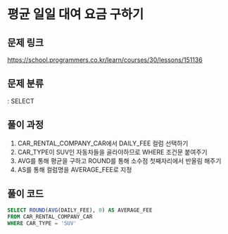 # 평균 일일 대여 요금 구하기

## 문제 링크

https://school.programmers.co.kr/learn/courses/30/lessons/151136

## 문제 분류

: SELECT

## 풀이 과정

1. CAR_RENTAL_COMPANY_CAR에서 DAILY_FEE 컬럼 선택하기
2. CAR_TYPE이 SUV인 자동차들을 골라야하므로 WHERE 조건문 붙여주기
3. AVG를 통해 평균을 구하고 ROUND를 통해 소수점 첫째자리에서 반올림 해주기
4. AS를 통해 컬럼명을 AVERAGE_FEE로 지정

## 풀이 코드

```sql
SELECT ROUND(AVG(DAILY_FEE), 0) AS AVERAGE_FEE
FROM CAR_RENTAL_COMPANY_CAR
WHERE CAR_TYPE = 'SUV'
```
